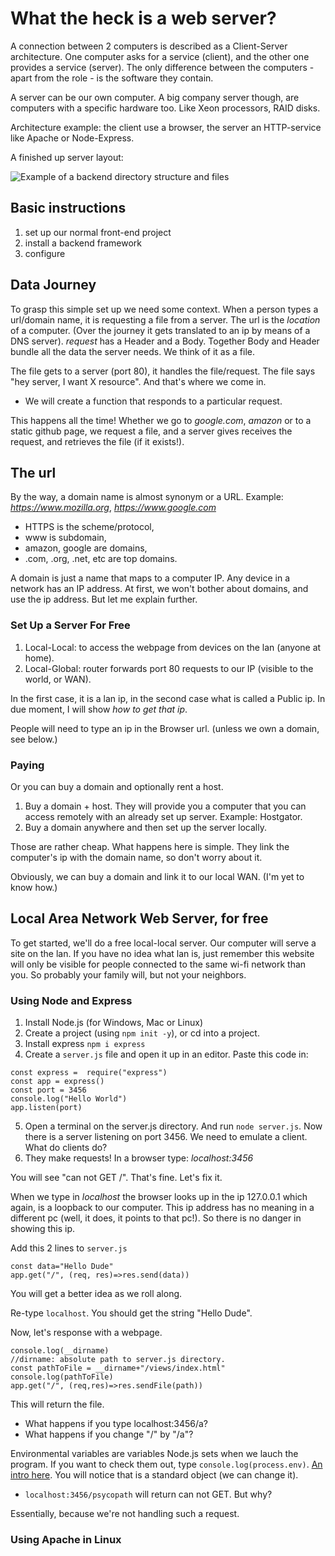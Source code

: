 # What the heck is a web server?

A connection between 2 computers is described as a Client-Server architecture. One computer asks for a service (client), and the other one provides a service (server). The only difference between the computers - apart from the role - is the software they contain. 

A server can be our own computer. A big company server though, are computers with a specific hardware too. Like Xeon processors, RAID disks.

Architecture example: the client use a browser, the server an HTTP-service like Apache or Node-Express.

A finished up server layout: 

![Example of a backend directory structure and files](./backend.jpg "Backend Example")

## Basic instructions

1. set up our normal front-end project
2. install a backend framework 
3. configure 

## Data Journey
To grasp this simple set up we need some context. When a person types a url/domain name, it is requesting a file from a server. The url is the _location_ of a computer. (Over the journey it gets translated to an ip by means of a DNS server). _request_ has a Header and a Body. Together Body and Header bundle all the data the server needs. We think of it as a file.

The file gets to a server (port 80), it handles the file/request. The file says "hey server, I want X resource". And that's where we come in. 

* We will create a function that responds to a particular request.

This happens all the time! Whether we go to _google.com_,  _amazon_ or to a static github page, we request a file, and a server gives receives the request, and retrieves the file (if it exists!). 

## The url
By the way, a domain name is almost synonym or a URL. Example: _https://www.mozilla.org_, _https://www.google.com_

* HTTPS is the scheme/protocol, 
* www is subdomain, 
* amazon, google are domains,
* .com, .org, .net, etc are top domains.

A domain is just a name that maps to a computer IP. Any device in a network has an IP address. At first, we won't bother about domains, and use the ip address. But let me explain further.

### Set Up a Server For Free
1. Local-Local: to access the webpage from devices on the lan (anyone at home).
2. Local-Global: router forwards port 80 requests to our IP (visible to the world, or WAN).

In the first case, it is a lan ip, in the second case what is called a Public ip. In due moment, I will show _how to get that ip_.

People will need to type an ip in the Browser url. (unless we own a domain, see below.) 

### Paying
Or you can buy a domain and optionally rent a host. 

1. Buy a domain + host. They will provide you a computer that you can access remotely with an already set up server. Example: Hostgator.
2. Buy a domain anywhere and then set up the server locally.

Those are rather cheap. What happens here is simple. They link the computer's ip with the domain name, so don't worry about it.

Obviously, we can buy a domain and link it to our local WAN. (I'm yet to know how.)

## Local Area Network Web Server, for free
To get started, we'll do a free local-local server. Our computer will serve a site on the lan. If you have no idea what lan is, just remember this website will only be visible for people connected to the same wi-fi network than you. So probably your family will, but not your neighbors.

### Using Node and Express
1. Install Node.js (for Windows, Mac or Linux)
2. Create a project (using `npm init -y`), or cd into a project.
3. Install express `npm i express`
4. Create a `server.js` file and open it up in an editor. Paste this code in:
```
const express =  require("express")
const app = express()
const port = 3456
console.log("Hello World")
app.listen(port)
```
5. Open a terminal on the server.js directory. And run `node server.js`. 
Now there is a server listening on port 3456. We need to emulate a client. What do clients do?
6. They make requests! In a browser type: _localhost:3456_ 

You will see "can not GET /". That's fine. Let's fix it.

When we type in _localhost_ the browser looks up in the ip 127.0.0.1 which again, is a loopback to our computer. This ip address has no meaning in a different pc (well, it does, it points to that pc!). So there is no danger in showing this ip.

Add this 2 lines to `server.js`

```
const data="Hello Dude"
app.get("/", (req, res)=>res.send(data))
```
You will get a better idea as we roll along.

Re-type `localhost`. You should get the string "Hello Dude".

Now, let's response with a webpage.

```
console.log(__dirname)
//dirname: absolute path to server.js directory.
const pathToFile = __dirname+"/views/index.html"
console.log(pathToFile)
app.get("/", (req,res)=>res.sendFile(path))
```

This will return the file. 

* What happens if you type localhost:3456/a?
* What happens if you change "/" by "/a"? 

Environmental variables are variables Node.js sets when we lauch the program. If you want to check them out, type `console.log(process.env)`. [An intro here](https://www.twilio.com/blog/2017/08/working-with-environment-variables-in-node-js.html). You will notice that is a standard object (we can change it). 

* `localhost:3456/psycopath` will return can not GET. But why?

Essentially, because we're not handling such a request.

### Using Apache in Linux
